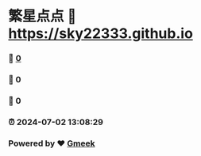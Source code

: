 # 繁星点点 :link: https://sky22333.github.io 
### :page_facing_up: [0](https://sky22333.github.io/tag.html) 
### :speech_balloon: 0 
### :hibiscus: 0 
### :alarm_clock: 2024-07-02 13:08:29 
### Powered by :heart: [Gmeek](https://github.com/Meekdai/Gmeek)
